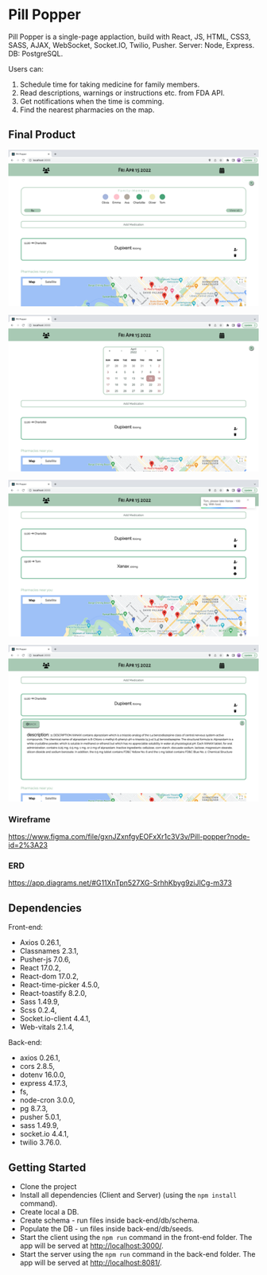 # Pill Popper

Pill Popper is a single-page applaction, build with React, JS, HTML, CSS3, SASS, AJAX, WebSocket, Socket.IO, Twilio, Pusher.
Server: Node, Express.
DB: PostgreSQL.

Users can:
1. Schedule time for taking medicine for family members.
2. Read descriptions, warnings or instructions etc. from FDA API.
3. Get notifications when the time is comming.
4. Find the nearest pharmacies on the map.

## Final Product

!["main_page_1"](https://github.com/andrewbidylo/pill-popper/blob/main/docs/main_page_1.png?raw=true)

!["main_page_2"](https://github.com/andrewbidylo/pill-popper/blob/main/docs/main_page_2.png?raw=true)

!["main_page_3"](https://github.com/andrewbidylo/pill-popper/blob/main/docs/main_page_3.png?raw=true)

!["main_page_4"](https://github.com/andrewbidylo/pill-popper/blob/main/docs/main_page_4.png?raw=true)

### Wireframe
https://www.figma.com/file/gxnJZxnfgyEOFxXr1c3V3v/Pill-popper?node-id=2%3A23

### ERD
https://app.diagrams.net/#G11XnTpn527XG-SrhhKbyg9ziJlCg-m373

## Dependencies

Front-end:

- Axios 0.26.1,
- Classnames 2.3.1,
- Pusher-js 7.0.6,
- React 17.0.2,
- React-dom 17.0.2,
- React-time-picker 4.5.0,
- React-toastify 8.2.0,
- Sass 1.49.9,
- Scss 0.2.4,
- Socket.io-client 4.4.1,
- Web-vitals 2.1.4,

Back-end:

- axios 0.26.1,
- cors 2.8.5,
- dotenv 16.0.0,
- express 4.17.3,
- fs,
- node-cron 3.0.0,
- pg 8.7.3,
- pusher 5.0.1,
- sass 1.49.9,
- socket.io 4.4.1,
- twilio 3.76.0.

## Getting Started

- Clone the project
- Install all dependencies (Client and Server) (using the `npm install` command).
- Create local a DB.
- Create schema - run files inside back-end/db/schema.
- Populate the DB - un files inside back-end/db/seeds.
- Start the client using the `npm run` command in the front-end folder. The app will be served at <http://localhost:3000/>.
- Start the server using the `npm run` command in the back-end folder. The app will be served at <http://localhost:8081/>.